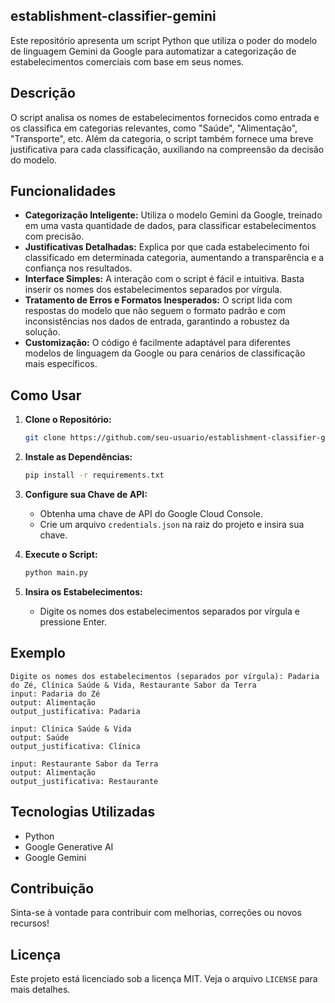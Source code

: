 ## establishment-classifier-gemini

Este repositório apresenta um script Python que utiliza o poder do modelo de linguagem Gemini da Google para automatizar a categorização de estabelecimentos comerciais com base em seus nomes.

## Descrição

O script analisa os nomes de estabelecimentos fornecidos como entrada e os classifica em categorias relevantes, como "Saúde", "Alimentação", "Transporte", etc. Além da categoria, o script também fornece uma breve justificativa para cada classificação, auxiliando na compreensão da decisão do modelo.

## Funcionalidades

* **Categorização Inteligente:** Utiliza o modelo Gemini da Google, treinado em uma vasta quantidade de dados, para classificar estabelecimentos com precisão.
* **Justificativas Detalhadas:** Explica por que cada estabelecimento foi classificado em determinada categoria, aumentando a transparência e a confiança nos resultados.
* **Interface Simples:** A interação com o script é fácil e intuitiva. Basta inserir os nomes dos estabelecimentos separados por vírgula.
* **Tratamento de Erros e Formatos Inesperados:** O script lida com respostas do modelo que não seguem o formato padrão e com inconsistências nos dados de entrada, garantindo a robustez da solução.
* **Customização:** O código é facilmente adaptável para diferentes modelos de linguagem da Google ou para cenários de classificação mais específicos.

## Como Usar

1. **Clone o Repositório:**

   ```bash
   git clone https://github.com/seu-usuario/establishment-classifier-gemini.git
   ```

2. **Instale as Dependências:**

   ```bash
   pip install -r requirements.txt
   ```

3. **Configure sua Chave de API:**

   * Obtenha uma chave de API do Google Cloud Console.
   * Crie um arquivo `credentials.json` na raiz do projeto e insira sua chave.

4. **Execute o Script:**

   ```bash
   python main.py
   ```

5. **Insira os Estabelecimentos:**

   * Digite os nomes dos estabelecimentos separados por vírgula e pressione Enter.

## Exemplo

```
Digite os nomes dos estabelecimentos (separados por vírgula): Padaria do Zé, Clínica Saúde & Vida, Restaurante Sabor da Terra
input: Padaria do Zé
output: Alimentação
output_justificativa: Padaria

input: Clínica Saúde & Vida
output: Saúde
output_justificativa: Clínica

input: Restaurante Sabor da Terra
output: Alimentação
output_justificativa: Restaurante
```

## Tecnologias Utilizadas

* Python
* Google Generative AI
* Google Gemini

## Contribuição

Sinta-se à vontade para contribuir com melhorias, correções ou novos recursos!

## Licença

Este projeto está licenciado sob a licença MIT. Veja o arquivo `LICENSE` para mais detalhes.

